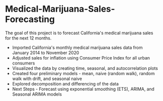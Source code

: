# Medical-Marijuana-Sales-Forecasting
The goal of this project is to forecast California's medical marijuana sales for the next 12 months.

* Imported California's monthly medical marijuana sales data from January 2014 to November 2020
* Adjusted sales for inflation using Consumer Price Index for all urban consumers
* Visualized the data by creating time, seasonal, and autocorrelation plots
* Created four preliminary models - mean, naive (random walk), random walk with drift, and seasonal naive 
* Explored decomposition and differencing of the data
* Next Steps - Forecast using exponential smoothing (ETS), ARIMA, and Seasonal ARIMA models
